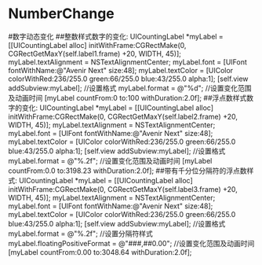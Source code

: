 # NumberChange
#数字动态变化
##整数样式数字的变化:
    UICountingLabel *myLabel = [[UICountingLabel alloc] initWithFrame:CGRectMake(0, CGRectGetMaxY(self.label1.frame) +20, WIDTH, 45)];
    myLabel.textAlignment = NSTextAlignmentCenter;
    myLabel.font = [UIFont fontWithName:@"Avenir Next" size:48];
    myLabel.textColor = [UIColor colorWithRed:236/255.0 green:66/255.0 blue:43/255.0 alpha:1];
    [self.view addSubview:myLabel];
    //设置格式
    myLabel.format = @"%d";
    //设置变化范围及动画时间
    [myLabel countFrom:0 to:100 withDuration:2.0f];
##浮点数样式数字的变化:
    UICountingLabel *myLabel = [[UICountingLabel alloc] initWithFrame:CGRectMake(0, CGRectGetMaxY(self.label2.frame) +20, WIDTH, 45)];
    myLabel.textAlignment = NSTextAlignmentCenter;
    myLabel.font = [UIFont fontWithName:@"Avenir Next" size:48];
    myLabel.textColor = [UIColor colorWithRed:236/255.0 green:66/255.0 blue:43/255.0 alpha:1];
    [self.view addSubview:myLabel];
    //设置格式
    myLabel.format = @"%.2f";
    //设置变化范围及动画时间
    [myLabel countFrom:0.0 to:3198.23 withDuration:2.0f];
##带有千分位分隔符的浮点数样式:
    UICountingLabel *myLabel = [[UICountingLabel alloc] initWithFrame:CGRectMake(0, CGRectGetMaxY(self.label3.frame) +20, WIDTH, 45)];
    myLabel.textAlignment = NSTextAlignmentCenter;
    myLabel.font = [UIFont fontWithName:@"Avenir Next" size:48];
    myLabel.textColor = [UIColor colorWithRed:236/255.0 green:66/255.0 blue:43/255.0 alpha:1];
    [self.view addSubview:myLabel];
    //设置格式
    myLabel.format = @"%.2f";
    //设置分隔符样式
    myLabel.floatingPositiveFormat = @"###,##0.00";
    //设置变化范围及动画时间
    [myLabel countFrom:0.00 to:3048.64   withDuration:2.0f];
    
